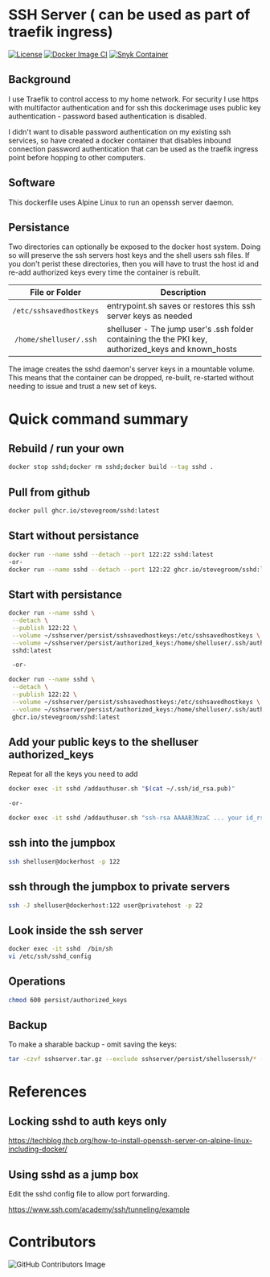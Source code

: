 # SSH Server ( can be used as part of traefik ingress)

[![License](https://img.shields.io/badge/License-Apache_2.0-blue.svg)](https://opensource.org/licenses/Apache-2.0)
[![Docker Image CI](https://github.com/stevegroom/sshd/actions/workflows/docker-image.yml/badge.svg)](https://github.com/stevegroom/sshd/actions/workflows/docker-image.yml)
[![Snyk Container](https://github.com/stevegroom/sshd/actions/workflows/snyk-container.yml/badge.svg)](https://github.com/stevegroom/sshd/actions/workflows/snyk-container.yml)

## Background

I use Traefik to control access to my home network. For security I use 
https with multifactor authentication and for ssh this dockerimage uses public key authentication - password based authentication is disabled.

I didn't want to disable password authentication on my existing ssh services, so have created a docker container that disables inbound connection password authentication that can be used as the traefik ingress point before hopping to other computers.

## Software

This dockerfile uses Alpine Linux to run an openssh server daemon. 

## Persistance

Two directories can optionally be exposed to the docker host system. Doing so will preserve the ssh servers host keys and the shell users ssh files. If you don't perist these directories, then you will have to trust the host id and re-add authorized keys every time the container is rebuilt.

| File or Folder | Description |
| -------------- | ----------- |
| ```/etc/sshsavedhostkeys``` | entrypoint.sh saves or restores this ssh server keys as needed|
| ```/home/shelluser/.ssh```  | shelluser - The jump user's .ssh folder containing the the PKI key, authorized_keys and known_hosts |

The image creates the sshd daemon's server keys in a mountable volume. This means that the container can be dropped, re-built, re-started without needing to issue and trust a new set of keys. 

# Quick command summary

## Rebuild / run your own

```bash
docker stop sshd;docker rm sshd;docker build --tag sshd .
```

## Pull from github

```bash
docker pull ghcr.io/stevegroom/sshd:latest
```

## Start without persistance

```bash
docker run --name sshd --detach --port 122:22 sshd:latest
-or-
docker run --name sshd --detach --port 122:22 ghcr.io/stevegroom/sshd:latest
```

## Start with persistance

```bash
docker run --name sshd \
 --detach \
 --publish 122:22 \
 --volume ~/sshserver/persist/sshsavedhostkeys:/etc/sshsavedhostkeys \
 --volume ~/sshserver/persist/authorized_keys:/home/shelluser/.ssh/authorized_keys \
 sshd:latest

 -or-

docker run --name sshd \
 --detach \
 --publish 122:22 \
 --volume ~/sshserver/persist/sshsavedhostkeys:/etc/sshsavedhostkeys \
 --volume ~/sshserver/persist/authorized_keys:/home/shelluser/.ssh/authorized_keys \
 ghcr.io/stevegroom/sshd:latest
```

## Add your public keys to the shelluser authorized_keys

Repeat for all the keys you need to add

```bash
docker exec -it sshd /addauthuser.sh "$(cat ~/.ssh/id_rsa.pub)"

-or-

docker exec -it sshd /addauthuser.sh "ssh-rsa AAAAB3NzaC ... your id_rsa.pub ...GVVqApPd steve@slice.lan"
```

## ssh into the jumpbox

```bash
ssh shelluser@dockerhost -p 122
```

## ssh through the jumpbox to private servers

```bash
ssh -J shelluser@dockerhost:122 user@privatehost -p 22
```

## Look inside the ssh server

```bash
docker exec -it sshd  /bin/sh
vi /etc/ssh/sshd_config
```

## Operations 

```bash
chmod 600 persist/authorized_keys

```

## Backup

To make a sharable backup - omit saving the keys:

```bash
tar -czvf sshserver.tar.gz --exclude sshserver/persist/shelluserssh/* --exclude sshserver/persist/sshsavedhostkeys/ sshserver 
```

# References

## Locking sshd to auth keys only 

https://techblog.thcb.org/how-to-install-openssh-server-on-alpine-linux-including-docker/ 

## Using sshd as a jump box 

Edit the sshd config file to allow port forwarding.

<https://www.ssh.com/academy/ssh/tunneling/example>

# Contributors

![GitHub Contributors Image](https://contrib.rocks/image?repo=stevegroom/sshd)

